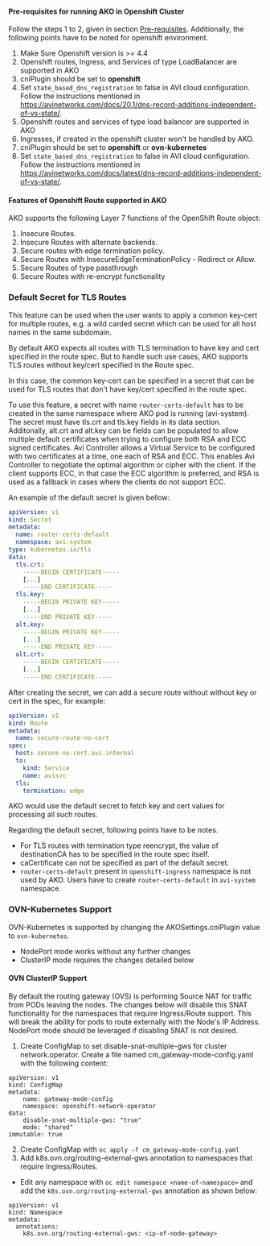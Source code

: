 
#### Pre-requisites for running AKO in Openshift Cluster

Follow the steps 1 to 2, given in section [Pre-requisites](https://github.com/vmware/load-balancer-and-ingress-services-for-kubernetes/blob/master/docs#pre-requisites). Additionally, the following points have to be noted for openshift environment.
1. Make Sure Openshift version is >= 4.4
2. Openshift routes, Ingress, and Services of type LoadBalancer are supported in AKO
3. cniPlugin should be set to **openshift**
4. Set `state_based_dns_registration` to false in AVI cloud configuration. Follow the instructions mentioned in https://avinetworks.com/docs/20.1/dns-record-additions-independent-of-vs-state/.
2. Openshift routes and services of type load balancer are supported in AKO
3. Ingresses, if created in the openshift cluster won't be handled by AKO.
4. cniPlugin should be set to **openshift** or **ovn-kubernetes**
5. Set `state_based_dns_registration` to false in AVI cloud configuration. Follow the instructions mentioned in https://avinetworks.com/docs/latest/dns-record-additions-independent-of-vs-state/.

#### Features of Openshift Route supported in AKO
AKO supports the following Layer 7 functions of the OpenShift Route object:
1. Insecure Routes.
2. Insecure Routes with alternate backends.
3. Secure routes with edge termination policy.
4. Secure Routes with InsecureEdgeTerminationPolicy - Redirect or Allow.
5. Secure Routes of type passthrough
6. Secure Routes with re-encrypt functionality

### Default Secret for TLS Routes

This feature can be used when the user wants to apply a common key-cert for multiple routes, e.g. a wild carded secret which can be used for all host names in the same subdomain. 

By default AKO expects all routes with TLS termination to have key and cert specified in the route spec. But to handle such use cases, AKO supports TLS routes without key/cert specified in the Route spec.

In this case, the common key-cert can be specified in a secret that can be used for TLS routes that don't have key/cert specified in the route spec.

To use this feature, a secret with name `router-certs-default` has to be created in the same namespace where AKO pod is running (avi-system). The secret must have tls.crt and tls.key fields in its data section. Additonally, alt.crt and alt.key can be fields can be populated to allow multiple default certificates when trying to configure both RSA and ECC signed certificates. Avi Controller allows a Virtual Service to be configured with two certificates at a time, one each of RSA and ECC. This enables Avi Controller to negotiate the optimal algorithm or cipher with the client. If the client supports ECC, in that case the ECC algorithm is preferred, and RSA is used as a fallback in cases where the clients do not support ECC.

An example of the default secret is given bellow:

```yaml
apiVersion: v1
kind: Secret
metadata:
  name: router-certs-default
  namespace: avi-system
type: kubernetes.io/tls
data:
  tls.crt: 
    -----BEGIN CERTIFICATE-----
    [...]
    -----END CERTIFICATE-----
  tls.key:
    -----BEGIN PRIVATE KEY-----
    [...]
    -----END PRIVATE KEY-----
  alt.key:
    -----BEGIN PRIVATE KEY-----
    [...]
    -----END PRIVATE KEY-----
  alt.crt:
    -----BEGIN CERTIFICATE-----
    [...]
    -----END CERTIFICATE-----
```

After creating the secret, we can add a secure route without without key or cert in the spec, for example:

```yaml
apiVersion: v1
kind: Route
metadata:
  name: secure-route-no-cert
spec:
  host: secure-no-cert.avi.internal
  to:
    kind: Service
    name: avisvc
  tls:
    termination: edge
```

AKO would use the default secret to fetch key and cert values for processing all such routes.

Regarding the default secret, following points have to be notes.
- For TLS routes with termination type reencrypt, the value of destinationCA has to be specified in the route spec itself.
- caCertificate can not be specified as part of the default secret.
- `router-certs-default` present in `openshift-ingress` namespace is not used by AKO. Users have to create `router-certs-default` in `avi-system` namespace.

### OVN-Kubernetes Support
OVN-Kubernetes is supported by changing the AKOSettings.cniPlugin value to `ovn-kubernetes`. 

- NodePort mode works without any further changes
- ClusterIP mode requires the changes detailed below

#### OVN ClusterIP Support
By default the routing gateway (OVS) is performing Source NAT for traffic from PODs leaving the nodes. The changes below will disable this SNAT functionality for the namespaces that require Ingress/Route support. This will break the ability for pods to route externally with the Node's IP Address. NodePort mode should be leveraged if disabling SNAT is not desired.

1. Create ConfigMap to set disable-snat-multiple-gws for cluster network.operator. Create a file named cm_gateway-mode-config.yaml with the following content:
```
apiVersion: v1
kind: ConfigMap
metadata:
    name: gateway-mode-config
    namespace: openshift-network-operator
data:
    disable-snat-multiple-gws: "true"
    mode: "shared"
immutable: true
```
2. Create ConfigMap with `oc apply -f cm_gateway-mode-config.yaml`
3. Add k8s.ovn.org/routing-external-gws annotation to namespaces that require Ingress/Routes.
- Edit any namespace with `oc edit namespace <name-of-namespace>` and add the `k8s.ovn.org/routing-external-gws` annotation as shown below:
``` 
apiVersion: v1
kind: Namespace
metadata:
  annotations:
    k8s.ovn.org/routing-external-gws: <ip-of-node-gateway>
```